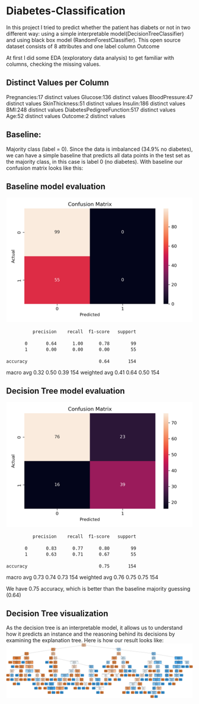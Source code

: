 # Diabetes-Classification
In this project I tried to predict whether the patient has diabets or not in two different way: using a simple interpretable model(DecisionTreeClassifier) and using black box model (RandomForestClassifier). This open source dataset consists of 8 attributes and one label column Outcome

At first I did some EDA (exploratory data analysis) to get familiar with columns, checking the missing values.

## Distinct Values per Column
Pregnancies:17 distinct values
Glucose:136 distinct values
BloodPressure:47 distinct values
SkinThickness:51 distinct values
Insulin:186 distinct values
BMI:248 distinct values
DiabetesPedigreeFunction:517 distinct values
Age:52 distinct values
Outcome:2 distinct values

## Baseline: 
Majority class (label = 0). Since the data is imbalanced (34.9% no diabetes), we can have a simple baseline that predicts all data points in the test set as the majority class, in this case is label 0 (no diabetes). With baseline our confusion matrix looks like this:

## Baseline model evaluation

![Confusion Matrix](baseline_confusion_matrix.png)

              precision    recall  f1-score   support

           0       0.64      1.00      0.78        99
           1       0.00      0.00      0.00        55

    accuracy                           0.64       154
   macro avg       0.32      0.50      0.39       154
weighted avg       0.41      0.64      0.50       154


## Decision Tree model evaluation
![Confusion Matrix](dt_confusion_matrix.png)

              precision    recall  f1-score   support

           0       0.83      0.77      0.80        99
           1       0.63      0.71      0.67        55

    accuracy                           0.75       154
   macro avg       0.73      0.74      0.73       154
weighted avg       0.76      0.75      0.75       154

We have 0.75 accuracy, which is better than the baseline majority guessing (0.64)

## Decision Tree visualization
As the decision tree is an interpretable model, it allows us to understand how it predicts an instance and the reasoning behind its decisions by examining the explanation tree. Here is how our result looks like:
![Decision Tree](decision_tree.png)
